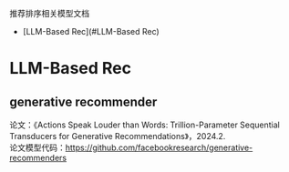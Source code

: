 推荐排序相关模型文档

- [LLM-Based Rec](#LLM-Based Rec)<br/>


# LLM-Based Rec
  ## generative recommender
  论文：《Actions Speak Louder than Words: Trillion-Parameter Sequential Transducers for Generative Recommendations》，2024.2.<br/>
  论文模型代码：https://github.com/facebookresearch/generative-recommenders
